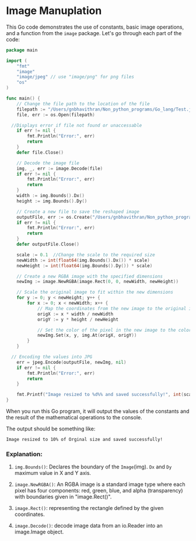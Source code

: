 # Image Manuplation
This Go code demonstrates the use of constants, basic image operations, and a function from the `image` package. Let's go through each part of the code:

```go
package main

import (
	"fmt"
	"image"
	"image/jpeg" // use "image/png" for png files
	"os"
)

func main() {
	// Change the file path to the location of the file
	filepath := "/Users/gnbhavithran/Non_python_programs/Go_lang/Test.jpg"
	file, err := os.Open(filepath)

  //Displays error if file not found or unaccessable
	if err != nil {
		fmt.Println("Error:", err)
		return
	}
	defer file.Close()

	// Decode the image file  
	img, _, err := image.Decode(file)
	if err != nil {
		fmt.Println("Error:", err)
		return
	}
	width := img.Bounds().Dx()
	height := img.Bounds().Dy()

	// Create a new file to save the reshaped image 
	outputFile, err := os.Create("/Users/gnbhavithran/Non_python_programs/Go_lang/output1.jpg")
	if err != nil {
		fmt.Println("Error:", err)
		return
	}
	defer outputFile.Close()

	scale := 0.1  //Change the scale to the required size
	newWidth := int(float64(img.Bounds().Dx()) * scale)
	newHeight := int(float64(img.Bounds().Dy()) * scale)

	// Create a new RGBA image with the specified dimensions
	newImg := image.NewRGBA(image.Rect(0, 0, newWidth, newHeight))

	// Scale the original image to fit within the new dimensions
	for y := 0; y < newHeight; y++ {
		for x := 0; x < newWidth; x++ {
			// Map the coordinates from the new image to the original image
			origX := x * width / newWidth
			origY := y * height / newHeight

			// Set the color of the pixel in the new image to the color of the corresponding pixel in the original image
			newImg.Set(x, y, img.At(origX, origY))
		}
	}

  // Encoding the values into JPG 
	err = jpeg.Encode(outputFile, newImg, nil)
	if err != nil {
		fmt.Println("Error:", err)
		return
	}

	fmt.Printf("Image resized to %d%% and saved successfully!", int(scale * 100))
}
```

When you run this Go program, it will output the values of the constants and the result of the mathematical operations to the console.

The output should be something like:

```
Image resized to 10% of Orginal size and saved successfully!
```

### Explanation:

1. `img.Bounds()`: Declares the boundary of the `Image`(img). `Dx` and `Dy` maximum value in X and Y axis.

2. `image.NewRGBA()`: An RGBA image is a standard image type where each pixel has four components: red, green, blue, and alpha (transparency) with boundaries given in "image.Rect()". 

3. `image.Rect()`: representing the rectangle defined by the given coordinates.

4. `image.Decode()`: decode image data from an io.Reader into an image.Image object.
